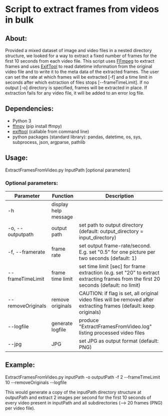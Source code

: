# Script to extract frames from videos in bulk

## About:

Provided a mixed dataset of image and video files in a nested directory structure, we looked for a way to extract a fixed number of frames for the first 10 seconds from each video file. This script uses [FFmpeg](https://www.ffmpeg.org) to extract frames and uses [ExifTool](https://exiftool.org) to read datetime information from the original video file and to write it to the meta data of the extracted frames. The user can set the rate at which frames will be extracted [-f] and a time limit in seconds after which extraction of files stops [--frameTimeLimit]. If no output [-o] directory is specified, frames will be extracted in place. If extraction fails for any video file, it will be added to an error log file. 



## Dependencies:
* Python 3
* [ffmpy](https://pypi.org/project/ffmpy/)		(pip install ffmpy)
* [exiftool](https://exiftool.org)		(callable from command line)
* python packages (standard library): pandas, datetime, os, sys, subprocess, json, argparse, pathlib


## Usage:

ExtractFramesFromVideo.py InputPath [optional parameters]


### Optional parameters:

Parameter          | Function             | Description                                                                                                                         |
------------------ | -------------------- | ----------------------------------------------------------------------------------------------------------------------------------- |
-h                 | display help message |                                                                                                                                     |
-o, --outputpath   | output path          | set path to output directory (default: output_directory = input_directory)                                                          |
-f, --framerate    | frame rate           | set output frame-rate/second. E.g. set "0.5" for one picture per two seconds (default: 1)                                           |
--frameTimeLimit   | frame time limit     | set time limit [sec] for frame extraction (e.g. set "20" to extract extracting frames from the first 20 seconds (default: no limit) |
--removeOriginals  | remove originals     | CAUTION: if flag is set, all original video files will be removed after extracting frames (default: keep originals)                 |
--logfile          | generate logfile     | produce "ExtractFramesFromVideo.log" listing processed video files                                                                  |
--jpg              | JPG                  | set JPG as output format (default: PNG)                                                                                             |



## Example:

ExtractFramesFromVideo.py inputPath -o outputPath -f 2 --frameTimeLimit 10 --removeOriginals --logfile

This would generate a copy of the inputPath directory structure at outputPath and extract 2 images per second for the first 10 seconds of every video present in inputPath and all subdirectories (-->  20 frames (PNG) per video file).
